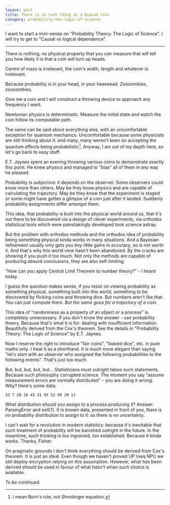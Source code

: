 ```yaml
---
layout: post
title: There is no such thing as a biased coin
category: probability-the-logic-of-science
---
```


I want to start a mini-series on "Probability Theory: The Logic of Science".
I will try to get to "Causal vs logical dependence".

------

There is nothing, no physical property that you can measure that will tell you
how likely it is that a coin will turn up heads.

Centre of mass is irrelevant, the coin's width, length and whatever is
irrelevant.

Because probability is in *your* head, in your heeeeead. Zoooombies,
zoooombies.

Give me a coin and I will construct a throwing device to approach any frequency
I want.

Newtonian physics is deterministic. Measure the initial state and watch the
coin follow its computable path.

The same can be said about everything else, with an uncomfortable exception for
quantum mechanics. Uncomfortable because some physicists are still thinking
about it: and many, many weren't keen on accepting the quantum effects being
probabilistic[^1].  Anyway, I am out of my depth here, so let's go back to
easy stuff.

E.T. Jaynes spent an evening throwing various coins to demonstrate exactly this
point. He knew physics and managed to "bias" all of them in any way he pleased.

Probability is subjective: it depends on the observer. Some observers could
know more than others. May be they know physics and are capable of calculating
the trajectory. May be they know that the experiment is staged or some might
have gotten a glimpse of a coin just after it landed. Suddenly probability
assignments differ amongst them.

This idea, that probability is built into the physical world around us, that
it's out there to be discovered via a design of clever experiments, via
orthodox statistical tools which were painstakingly developed took science
astray.

But the problem with orthodox methods and the orthodox idea of probability
being something physical kinda works in many situations. And a Bayesian
refinement usually only gets you tiny-little gains in accuracy, so is not worth
it. And that's why this world view hasn't been abandoned. By the cracks are
showing if you push it too much. Not only the methods are capable of producing
absurd conclusions, they are also self-limiting.

"How can you apply Central Limit Theorem to number theory?" - I heard today.

I guess the question makes sense, if you insist on viewing probability as
something physical, something built into this world, something to be discovered
by flicking coins and throwing dice. But numbers aren't like that. You can
just compute them. *But the same goes for a trajectory of a coin*.

This idea of "randomness as a property of an object or a process" is completely
unnecessary. If you don't know the answer - use probability theory. Because
that's what it is for: dealing with insufficient information. Beautifully
derived from the Cox's theorem. See the details in "Probability Theory: The
Logic of Science" by E.T. Jaynes.

Now I reserve the right to introduce "fair coins", "biased dice", etc. in
*pure* maths only. I treat it as a shorthand. It is much more elegant than
saying "let's start with an observer who assigned the following probabilities
to the following events". That's just too much.

But, but, but, but, but... Statisticians must outright taboo such statements.
Because such philosophy corrupted science. The moment you say "assume
measurement errors are normally distributed" - you are doing it *wrong*. Why?
Here's some data:

~~~~~~~~~~
33 7 20 18 45 31 93 52 50 29 11
~~~~~~~~~~

What distribution should you assign to a process producing it? Answer:
ParsingError and exit(1). It is *known* data, presented in front of you, there
is *no* probability distribution to assign to it: as there is no uncertainty.

I can't wait for a revolution in modern statistics: because it's inevitable
that such treatment of probability will be banished outright in the future.
In the meantime, such thinking is too ingrained, too established. Because it
kinda works. Thanks, Fisher.

On pragmatic grounds I don't think everything should be derived from Cox's
theorem. It is just an ideal. Even though we haven't proved \\(P \neq NP\\) we
still deploy encryption relying on this assumption. However, what *has* been
derived should be used in favour of what *hasn't* when such choice is
available.

*To be continued*.

[^1]: I mean Born's rule, not Shrodinger equation.

